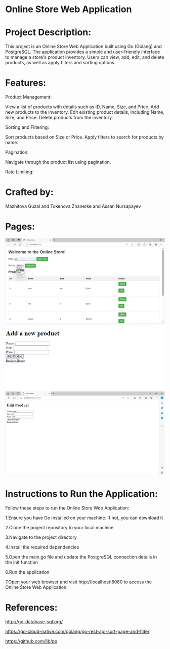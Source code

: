 # Online Store Web Application
# Project Description:
This project is an Online Store Web Application built using Go (Golang) and PostgreSQL. The application provides a simple and user-friendly interface to manage a store's product inventory. Users can view, add, edit, and delete products, as well as apply filters and sorting options.
# Features:
Product Management:

View a list of products with details such as ID, Name, Size, and Price.
Add new products to the inventory.
Edit existing product details, including Name, Size, and Price.
Delete products from the inventory.

Sorting and Filtering:

Sort products based on Size or Price.
Apply filters to search for products by name.

Pagination:

Navigate through the product list using pagination.



Rate Limiting:
# Crafted by:
Mazhitova Guzal and Tokenova Zhanerke and Assan Nursapayev

# Pages:
![page](https://github.com/zhanerketkva/go-ass3/blob/main/photo_5312328608020288134_w.jpg)
![page](https://github.com/zhanerketkva/go-ass3/blob/main/photo_5267517749637272645_y.jpg)
![page](https://github.com/zhanerketkva/go-ass3/blob/main/photo_5312328608020288135_w.jpg)

# Instructions to Run the Application:
Follow these steps to run the Online Store Web Application:

1.Ensure you have Go installed on your machine. If not, you can download it

2.Clone the project repository to your local machine

3.Navigate to the project directory

4.Install the required dependencies

5.Open the main.go file and update the PostgreSQL connection details in the init function

6.Run the application

7.Open your web browser and visit http://localhost:8080 to access the Online Store Web Application.
# References:
http://go-database-sql.org/

https://go-cloud-native.com/golang/go-rest-api-sort-page-and-filter

https://github.com/lib/pq

